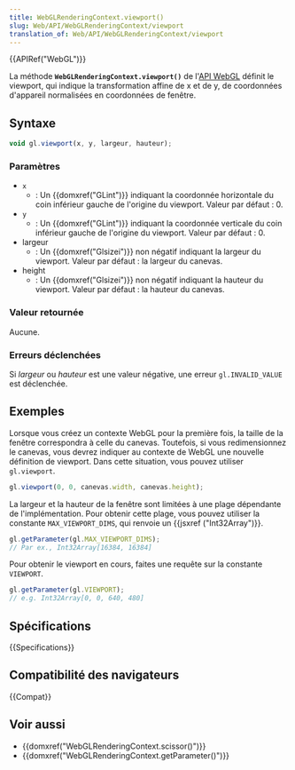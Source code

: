 ```yaml
---
title: WebGLRenderingContext.viewport()
slug: Web/API/WebGLRenderingContext/viewport
translation_of: Web/API/WebGLRenderingContext/viewport
---
```


{{APIRef("WebGL")}}

La méthode **`WebGLRenderingContext.viewport()`** de l'[API WebGL](/fr-FR/docs/Web/API/WebGL_API) définit le viewport, qui indique la transformation affine de x et de y, de coordonnées d'appareil normalisées en coordonnées de fenêtre.

## Syntaxe

```js
void gl.viewport(x, y, largeur, hauteur);
```

### Paramètres

- `x`
  - : Un {{domxref("GLint")}} indiquant la coordonnée horizontale du coin inférieur gauche de l'origine du viewport. Valeur par défaut : 0.
- `y`
  - : Un {{domxref("GLint")}} indiquant la coordonnée verticale du coin inférieur gauche de l'origine du viewport. Valeur par défaut : 0.
- largeur
  - : Un {{domxref("Glsizei")}} non négatif indiquant la largeur du viewport. Valeur par défaut : la largeur du canevas.
- height
  - : Un {{domxref("Glsizei")}} non négatif indiquant la hauteur du viewport. Valeur par défaut : la hauteur du canevas.

### Valeur retournée

Aucune.

### Erreurs déclenchées

Si _largeur_ ou _hauteur_ est une valeur négative, une erreur `gl.INVALID_VALUE` est déclenchée.

## Exemples

Lorsque vous créez un contexte WebGL pour la première fois, la taille de la fenêtre correspondra à celle du canevas. Toutefois, si vous redimensionnez le canevas, vous devrez indiquer au contexte de WebGL une nouvelle définition de viewport. Dans cette situation, vous pouvez utiliser `gl.viewport`.

```js
gl.viewport(0, 0, canevas.width, canevas.height);
```

La largeur et la hauteur de la fenêtre sont limitées à une plage dépendante de l'implémentation. Pour obtenir cette plage, vous pouvez utiliser la constante `MAX_VIEWPORT_DIMS`, qui renvoie un {{jsxref ("Int32Array")}}.

```js
gl.getParameter(gl.MAX_VIEWPORT_DIMS);
// Par ex., Int32Array[16384, 16384]
```

Pour obtenir le viewport en cours, faites une requête sur la constante `VIEWPORT`.

```js
gl.getParameter(gl.VIEWPORT);
// e.g. Int32Array[0, 0, 640, 480]
```

## Spécifications

{{Specifications}}

## Compatibilité des navigateurs

{{Compat}}

## Voir aussi

- {{domxref("WebGLRenderingContext.scissor()")}}
- {{domxref("WebGLRenderingContext.getParameter()")}}
